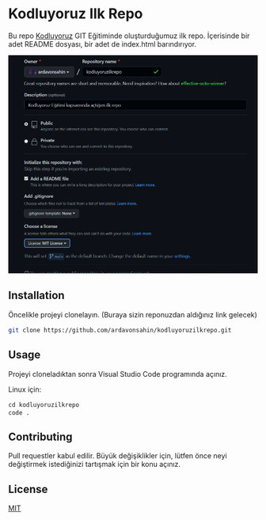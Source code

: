 
# Kodluyoruz Ilk Repo

Bu repo [Kodluyoruz](https://www.kodluyoruz.org) GIT Eğitiminde oluşturduğumuz ilk repo. İçerisinde bir adet README dosyası, bir adet de index.html barındırıyor.

![github](resim_2022-04-23_005902627.png)

## Installation

Öncelikle projeyi clonelayın. (Buraya sizin reponuzdan aldığınız link gelecek)

```bash
git clone https://github.com/ardavonsahin/kodluyoruzilkrepo.git
```

## Usage

Projeyi cloneladıktan sonra Visual Studio Code programında açınız.

Linux için:
```linux
cd kodluyoruzilkrepo
code .
```

## Contributing
Pull requestler kabul edilir. Büyük değişiklikler için, lütfen önce neyi değiştirmek istediğinizi tartışmak için bir konu açınız.


## License
[MIT](https://choosealicense.com/licenses/mit/)
